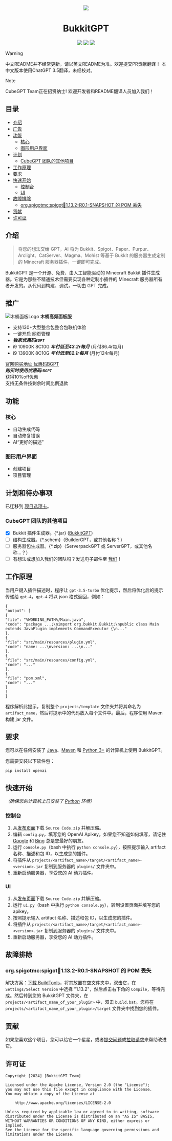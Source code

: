 <div align="center">
<img src="https://cdn.jsdelivr.net/gh/Zhou-Shilin/picx-images-hosting@master/20240202/bukkitgpt-logo.webp"/> 
<h1>BukkitGPT</h1>
<img src="https://img.shields.io/badge/Bukkit-GPT-blue">
<a href="https://github.com/Zhou-Shilin/BukkitGPT/pulls"><img src="https://img.shields.io/badge/PRs-welcome-20BF20"></a>
<img src="https://img.shields.io/badge/License-Apache-red">
<br/>
</div>

> [!WARNING]
> 中文README并不经常更新，请以英文README为准。欢迎提交PR贡献翻译！
> 本中文版本使用ChatGPT 3.5翻译，未经校对。
  
> [!NOTE]
> CubeGPT Team正在招贤纳士! 欢迎开发者和README翻译人员加入我们！

## 目录
- [介绍](https://github.com/BukkitGPT/BukkitGPT#introduction)
- [广告](https://github.com/BukkitGPT/BukkitGPT#advertisement)
- [功能](https://github.com/BukkitGPT/BukkitGPT#features)
  - [核心](https://github.com/BukkitGPT/BukkitGPT#core)
  - [图形用户界面](https://github.com/BukkitGPT/BukkitGPT#gui)
- [计划](https://github.com/BukkitGPT/BukkitGPT#plans)
  - [CubeGPT 团队的其他项目](https://github.com/BukkitGPT/BukkitGPT#other-projects-of-CubeGPT-team)
- [工作原理](https://github.com/BukkitGPT/BukkitGPT#how-it-works)
- [要求](https://github.com/BukkitGPT/BukkitGPT#requirements)
- [快速开始](https://github.com/BukkitGPT/BukkitGPT#quick-start)
  - [控制台](https://github.com/BukkitGPT/BukkitGPT#console)
  - [UI](https://github.com/BukkitGPT/BukkitGPT#ui)
- [故障排除](https://github.com/BukkitGPT/BukkitGPT#troubleshooting)
  - [org.spigotmc:spigot:jar:1.13.2-R0.1-SNAPSHOT 的 POM 丢失](https://github.com/BukkitGPT/BukkitGPT#the-pom-for-orgspigotmcspigotjar1132-r01-snapshot-is-missing)
- [贡献](https://github.com/BukkitGPT/BukkitGPT#contributing)
- [许可证](https://github.com/BukkitGPT/BukkitGPT#lisence)

## 介绍
> 将您的想法交给 GPT，AI 将为 Bukkit、Spigot、Paper、Purpur、Arclight、CatServer、Magma、Mohist 等基于 Bukkit 的服务器生成定制的 Minecraft 服务器插件，一键即可完成。

BukkitGPT 是一个开源、免费、由人工智能驱动的 Minecraft Bukkit 插件生成器。它是为那些不精通技术但需要实现各种定制小插件的 Minecraft 服务器所有者开发的。从代码到构建、调试，一切由 GPT 完成。

## 推广

![木桶面板Logo](https://cdn.jsdelivr.net/gh/Zhou-Shilin/picx-images-hosting@master/20240208/woodenbarrelsvr.jpeg)
**木桶高频面板服**  
- 支持130+大型整合包整合包联机体验
- 一键开启 网页管理
- ***独家优惠码`BGPT`***
- i9 10900K 8C10G ***年付低至43.2r每月*** (月付86.4r每月)
- i9 13900K 8C10G ***年付低至62.1r每月*** (月付124r每月)

[官网购买地址 优惠码BGPT](https://vat.yunqiaold.com/index.php?rp=/store/mc)  
***购买时使用优惠码:`BGPT`***  
获得10%off优惠  
支持无条件按剩余时间比例退款  

## 功能

### 核心
- 自动生成代码
- 自动修复错误
- AI“更好的描述”

### 图形用户界面
- 创建项目
- 项目管理

## 计划和待办事项

已迁移到 [项目选项卡](https://github.com/orgs/CubeGPT/projects/4)。

### CubeGPT 团队的其他项目
- [x] Bukkit 插件生成器。{*.jar} ([BukkitGPT](https://github.com/CubeGPT/BukkitGPT))
- [ ] 结构生成器。{*.schem}（BuilderGPT，或其他名称？）
- [ ] 服务器包生成器。{*.zip}（ServerpackGPT 或 ServerGPT，或其他名称...？）
- [ ] 有想法或想加入我们的团队吗？发送电子邮件至 [我们](mailto:admin@baimoqilin.top)！

## 工作原理
当用户键入插件描述时，程序让 `gpt-3.5-turbo` 优化提示，然后将优化后的提示传递给 `gpt-4`。`gpt-4` 将以 json 格式返回，例如：
```
{
"output": [
{
"file": "%WORKING_PATH%/Main.java",
"code": "package ...;\nimport org.bukkit.Bukkit;\npublic class Main extends JavaPlugin implements CommandExecutor {\n..."
},
{
"file": "src/main/resources/plugin.yml",
"code": "name: ...\nversion: ...\n..."
},
{
"file": "src/main/resources/config.yml",
"code": "..."
},
{
"file": "pom.xml",
"code": "..."
}
]
}
```
程序解析此提示，复制整个 `projects/template` 文件夹并将其命名为 `artifact_name`，然后将提示中的代码放入每个文件中。最后，程序使用 Maven 构建 jar 文件。

## 要求
您可以在任何安装了 [Java](https://www.azul.com/downloads/)、[Maven](https://maven.apache.org/) 和 [Python 3+](https://www.python.org/) 的计算机上使用 BukkitGPT。  

您需要安装以下软件包：
```
pip install openai
```

## 快速开始

*（确保您的计算机上已安装了 [Python](https://www.python.org) 环境）*

### 控制台
1. 从[发布页面](https://github.com/Zhou-Shilin/BukkitGPT/releases)下载 `Source Code.zip` 并解压缩。
2. 编辑 `config.py`，填写您的 OpenAI Apikey。如果您不知道如何填写，请记住 [Google](https://www.google.com/) 和 [Bing](https://www.bing.com/) 总是您最好的朋友。
3. 运行 `console.py`（bash 中执行 `python console.py`），按照提示输入 artifact 名称、描述和包 ID，以生成您的插件。
4. 将插件从 `projects/<artifact_name>/target/<artifact_name>-<version>.jar` 复制到服务器的 `plugins/` 文件夹中。
5. 重新启动服务器，享受您的 AI 动力插件。

### UI

1. 从[发布页面](https://github.com/Zhou-Shilin/BukkitGPT/releases)下载 `Source Code.zip` 并解压缩。
2. 运行 `ui.py`（bash 中执行 `python console.py`），转到设置页面并填写您的 apikey。
3. 按照提示输入 artifact 名称、描述和包 ID，以生成您的插件。
4. 将插件从 `projects/<artifact_name>/target/<artifact_name>-<version>.jar` 复制到服务器的 `plugins/` 文件夹中。
5. 重新启动服务器，享受您的 AI 动力插件。

## 故障排除

### org.spigotmc:spigot:jar:1.13.2-R0.1-SNAPSHOT 的 POM 丢失
解决方案：[下载 BuildTools](https://hub.spigotmc.org/jenkins/job/BuildTools/lastSuccessfulBuild/artifact/target/BuildTools.jar)，将其放置在空文件夹中，双击它，在 `Settings/Select Version` 中选择 "1.13.2"，然后点击右下角的 `Compile`，等待完成。然后转到您的 BukkitGPT 文件夹，在 `projects/<artifact_name_of_your_plugin>` 中，双击 `build.bat`。您将在 `projects/<artifact_name_of_your_plugin>/target` 文件夹中找到您的插件。

## 贡献
如果您喜欢这个项目，您可以给它一个星星，或者[提交问题](https://github.com/Zhou-Shilin/BukkitGPT/issues)或[拉取请求](https://github.com/Zhou-Shilin/BukkitGPT/pulls)来帮助改进它。

## 许可证
```
Copyright [2024] [BukkitGPT Team]

Licensed under the Apache License, Version 2.0 (the "License");
you may not use this file except in compliance with the License.
You may obtain a copy of the License at

    http://www.apache.org/licenses/LICENSE-2.0

Unless required by applicable law or agreed to in writing, software
distributed under the License is distributed on an "AS IS" BASIS,
WITHOUT WARRANTIES OR CONDITIONS OF ANY KIND, either express or implied.
See the License for the specific language governing permissions and
limitations under the License.
```